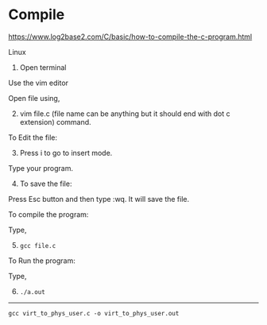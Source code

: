 # Compile


https://www.log2base2.com/C/basic/how-to-compile-the-c-program.html

 Linux

1. Open terminal

Use the vim editor

Open file using,

2. vim file.c (file name can be anything but it should end with dot c extension) command.

To Edit the file:

3. Press i to go to insert mode.

Type your program.

4. To save the file:

Press Esc button and then type :wq. It will save the file.

To compile the program:

Type,

5. `gcc file.c`

To Run the program:

Type,

6. `./a.out`


----------------

```
gcc virt_to_phys_user.c -o virt_to_phys_user.out
```

